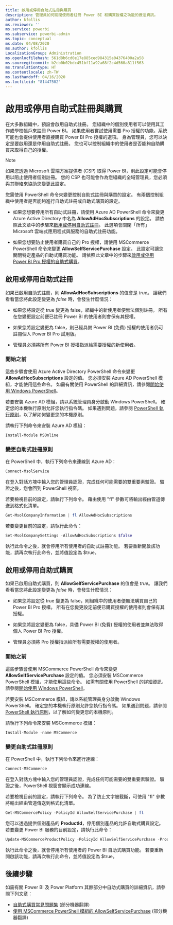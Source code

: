 ```yaml
---
title: 啟用或停用自助式註冊與購買
description: 管理員如何關閉使用者註冊 Power BI 和購買授權之功能的做法資訊。
author: kfollis
ms.reviewer: ''
ms.service: powerbi
ms.subservice: powerbi-admin
ms.topic: conceptual
ms.date: 04/08/2020
ms.author: kfollis
LocalizationGroup: Administration
ms.openlocfilehash: 561d8b6cd0e17e885ced984315a04376400a2a58
ms.sourcegitcommit: b2cb0b02bdc451bf11a92a68f2c4d560a811f563
ms.translationtype: HT
ms.contentlocale: zh-TW
ms.lasthandoff: 04/16/2020
ms.locfileid: "81447502"
---
```

# <a name="enable-or-disable-self-service-sign-up-and-purchasing"></a>啟用或停用自助式註冊與購買

在大多數組織中，預設會啟用自助式註冊。 您組織中的個別使用者可以使用其工作或學校帳戶來註冊 Power BI。 如果使用者嘗試使用需要 Pro 授權的功能，系統可能也會提供使用者直接購買 Power BI Pro 授權的選項。 身為管理員，您可以決定是要啟用還是停用自助式註冊。 您也可以控制組織中的使用者是否能夠自助購買來取得自己的授權。

> [!NOTE]
>如果您透過 Microsoft 雲端方案提供者 (CSP) 取得 Power BI，則此設定可能會停用以阻止使用者個別註冊。 您的 CSP 也可能會作為您組織的全域管理員，您必須與其聯絡來協助您變更此設定。
>
>

您需使用 PowerShell 命令來變更控制自助式註冊與購買的設定。 有兩個控制組織中使用者是否能夠進行自助式註冊或自助式購買的設定。

- 如果您想要停用所有自助式註冊，請使用 Azure AD PowerShell 命令來變更 Azure Active Directory 中名為 **AllowAdHocSubscriptions** 的設定。 請依照此文章中的步驟來[啟用或停用自助式註冊](#enable-or-disable-self-service-signup)。 此選項會關閉「所有」  Microsoft 雲端式應用程式與服務的自助式註冊功能。

- 如果您想要防止使用者購買自己的 Pro 授權，請使用 MSCommerce PowerShell 命令來變更 **AllowSelfServicePurchase** 設定。 此設定可讓您關閉特定產品的自助式購買功能。 請依照此文章中的步驟來[啟用或停用 Power BI Pro 授權的自助式購買](#enable-or-disable-self-service-purchase)。

## <a name="enable-or-disable-self-service-signup"></a>啟用或停用自助式註冊

如果已啟用自助式註冊，則 **AllowAdHocSubscriptions** 的值會是 *true*。 讓我們看看當您將此設定變更為 *false* 時，會發生什麼情況：

- 如果您將設定從 true 變更為 false，組織中的新使用者便無法個別註冊。 所有在您變更設定前便已註冊 Power BI 的使用者則會保有其授權。

- 如果您將設定變更為 false，則已經具備 Power BI (免費) 授權的使用者仍可註冊個人 Power BI Pro 試用版。

- 管理員必須將所有 Power BI 授權指派給需要授權的新使用者。

### <a name="before-you-begin"></a>開始之前

這些步驟會使用 Azure Active Directory PowerShell 命令來變更 **AllowAdHocSubscriptions** 設定的值。 您必須安裝 Azure AD PowerShell 模組，才能使用這些命令。 如需有關使用 PowerShell 的詳細資訊，請參閱[開始使用 Windows PowerShell](https://docs.microsoft.com/powershell/scripting/getting-started/getting-started-with-windows-powershell?view=powershell-7)。

若要安裝 Azure AD 模組，請以系統管理員身分啟動 Windows PowerShell。 確定您的本機執行原則允許您執行指令碼。 如果遇到問題，請參閱 [PowerShell 執行原則](https://docs.microsoft.com/powershell/module/microsoft.powershell.core/about/about_execution_policies?view=powershell-7#powershell-execution-policies)，以了解如何變更您的本機原則。

請執行下列命令來安裝 Azure AD 模組：

```powershell
Install-Module MSOnline
```

### <a name="change-the-self-service-signup-policy"></a>變更自助式註冊原則

在 PowerShell 中，執行下列命令來連線到 Azure AD：

```powershell
Connect-MsolService
```

在登入對話方塊中輸入您的管理員認證，完成任何可能需要的雙重要素驗證。 驗證之後，您會回到 PowerShell 視窗。

若要檢視目前的設定，請執行下列命令。 藉由使用 "fl" 參數可將輸出經由管道傳送到格式化清單。

```powershell
Get-MsolCompanyInformation | fl AllowAdHocSubscriptions
```

若要變更目前的設定，請執行此命令：

```powershell
Set-MsolCompanySettings -AllowAdHocSubscriptions $false
```

執行此命令之後，就會停用所有使用者的自助式註冊功能。 若要重新開啟該功能，請再次執行此命令，並將值設定為 $true。

## <a name="enable-or-disable-self-service-purchase"></a>啟用或停用自助式購買

如果已啟用自助式購買，則 **AllowSelfServicePurchase** 的值會是 *true*。 讓我們看看當您將此設定變更為 *false* 時，會發生什麼情況：

- 如果您將設定從 true 變更為 false，則組織中的使用者便無法購買自己的 Power BI Pro 授權。 所有在您變更設定前便已購買授權的使用者則會保有其授權。

- 如果您將設定變更為 false，具備 Power BI (免費) 授權的使用者並無法取得個人 Power BI Pro 授權。 

- 管理員必須將 Pro 授權指派給所有需要授權的使用者。

### <a name="before-you-begin"></a>開始之前

這些步驟會使用 MSCommerce PowerShell 命令來變更 **AllowSelfServicePurchase** 設定的值。 您必須安裝 MSCommerce PowerShell 模組，才能使用這些命令。 如需有關使用 PowerShell 的詳細資訊，請參閱[開始使用 Windows PowerShell](https://docs.microsoft.com/powershell/scripting/getting-started/getting-started-with-windows-powershell?view=powershell-7)。

若要安裝 MSCommerce 模組，請以系統管理員身分啟動 Windows PowerShell。 確定您的本機執行原則允許您執行指令碼。 如果遇到問題，請參閱 [PowerShell 執行原則](https://docs.microsoft.com/powershell/module/microsoft.powershell.core/about/about_execution_policies?view=powershell-7#powershell-execution-policies)，以了解如何變更您的本機原則。

請執行下列命令來安裝 MSCommerce 模組：

```powershell
Install-Module -name MSCommerce
```

### <a name="change-the-self-service-signup-policy"></a>變更自助式註冊原則

在 PowerShell 中，執行下列命令來進行連線：

```powershell
Connect-MSCommerce
```

在登入對話方塊中輸入您的管理員認證，完成任何可能需要的雙重要素驗證。 驗證之後，PowerShell 視窗會顯示成功連線。

若要檢視目前的設定，請執行下列命令。 為了防止文字被截斷，可使用 "fl" 參數將輸出經由管道傳送到格式化清單。

```powershell
Get-MSCommercePolicy -PolicyId AllowSelfServicePurchase | fl
```

您可以透過提供個別產品的 **ProductId**，停用個別產品的允許自助式購買設定。 若要變更 Power BI 服務的目前設定，請執行此命令：

```powershell
Update-MSCommerceProductPolicy -PolicyId AllowSelfServicePurchase -ProductId CFQ7TTC0L3PB -Enabled $False
```

執行此命令之後，就會停用所有使用者的 Power BI 自助式購買功能。 若要重新開啟該功能，請再次執行此命令，並將值設定為 $true。

## <a name="next-steps"></a>後續步驟

如需有關 Power BI 及 Power Platform 其餘部分中自助式購買的詳細資訊，請參閱下列文章：

- [自助式購買常見問題集](https://docs.microsoft.com/microsoft-365/commerce/subscriptions/self-service-purchase-faq?view=o365-worldwide#admin-capabilities) \(部分機器翻譯\)
- [使用 MSCommerce PowerShell 模組的 AllowSelfServicePurchase](https://docs.microsoft.com/microsoft-365/commerce/subscriptions/allowselfservicepurchase-powershell?view=o365-worldwide) \(部分機器翻譯\)
